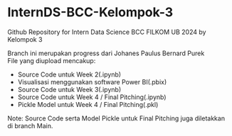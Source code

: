 # InternDS-BCC-Kelompok-3
Github Repository for Intern Data Science BCC FILKOM UB 2024 by Kelompok 3

Branch ini merupakan progress dari Johanes Paulus Bernard Purek  
File yang diupload mencakup:  
- Source Code untuk Week 2(.ipynb)
- Visualisasi menggunakan software Power BI(.pbix)
- Source Code untuk Week 3(.ipynb)
- Source Code untuk Week 4 / Final Pitching(.ipynb)
- Pickle Model untuk Week 4 / Final Pitching(.pkl)

Note: Source Code serta Model Pickle untuk Final Pitching juga diletakkan di branch Main.

